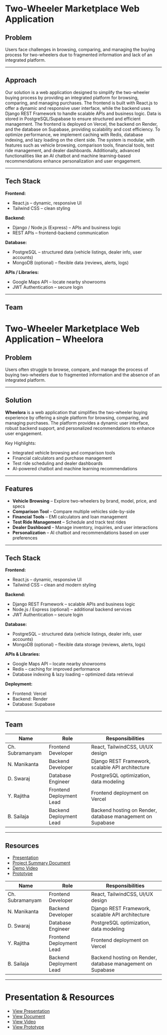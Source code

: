 # Two-Wheeler Marketplace Web Application

## Problem
Users face challenges in browsing, comparing, and managing the buying process for two-wheelers due to fragmented information and lack of an integrated platform.

---


## Approach
Our solution is a web application designed to simplify the two-wheeler buying process by providing an integrated platform for browsing, comparing, and managing purchases. The frontend is built with React.js to offer a dynamic and responsive user interface, while the backend uses Django REST Framework to handle scalable APIs and business logic. Data is stored in PostgreSQL/Supabase to ensure structured and efficient management. The frontend is deployed on Vercel, the backend on Render, and the database on Supabase, providing scalability and cost efficiency. To optimize performance, we implement caching with Redis, database indexing, and lazy loading on the client side. The system is modular, with features such as vehicle browsing, comparison tools, financial tools, test ride management, and dealer dashboards. Additionally, advanced functionalities like an AI chatbot and machine learning-based recommendations enhance personalization and user engagement.

---

## Tech Stack

**Frontend:**  
- React.js – dynamic, responsive UI  
- Tailwind CSS – clean styling  

**Backend:**  
- Django / Node.js (Express) – APIs and business logic  
- REST APIs – frontend-backend communication  

**Database:**  
- PostgreSQL – structured data (vehicle listings, dealer info, user accounts)  
- MongoDB (optional) – flexible data (reviews, alerts, logs)  

**APIs / Libraries:**  
- Google Maps API – locate nearby showrooms  
- JWT Authentication – secure login  

---

## Team
# Two-Wheeler Marketplace Web Application – **Wheelora**

## Problem

Users often struggle to browse, compare, and manage the process of buying two-wheelers due to fragmented information and the absence of an integrated platform.

---

## Solution

**Wheelora** is a web application that simplifies the two-wheeler buying experience by offering a single platform for browsing, comparing, and managing purchases. The platform provides a dynamic user interface, robust backend support, and personalized recommendations to enhance user engagement.

Key Highlights:

* Integrated vehicle browsing and comparison tools
* Financial calculators and purchase management
* Test ride scheduling and dealer dashboards
* AI-powered chatbot and machine learning recommendations

---

## Features

* **Vehicle Browsing** – Explore two-wheelers by brand, model, price, and specs
* **Comparison Tool** – Compare multiple vehicles side-by-side
* **Financial Tools** – EMI calculators and loan management
* **Test Ride Management** – Schedule and track test rides
* **Dealer Dashboard** – Manage inventory, inquiries, and user interactions
* **Personalization** – AI chatbot and recommendations based on user preferences

---

## Tech Stack

**Frontend:**

* React.js – dynamic, responsive UI
* Tailwind CSS – clean and modern styling

**Backend:**

* Django REST Framework – scalable APIs and business logic
* Node.js / Express (optional) – additional backend services
* JWT Authentication – secure login

**Database:**

* PostgreSQL – structured data (vehicle listings, dealer info, user accounts)
* MongoDB (optional) – flexible data storage (reviews, alerts, logs)

**APIs & Libraries:**

* Google Maps API – locate nearby showrooms
* Redis – caching for improved performance
* Database indexing & lazy loading – optimized data retrieval

**Deployment:**

* Frontend: Vercel
* Backend: Render
* Database: Supabase

---

## Team

| Name            | Role                     | Responsibilities                                           |
| --------------- | ------------------------ | ---------------------------------------------------------- |
| Ch. Subramanyam | Frontend Developer       | React, TailwindCSS, UI/UX design                           |
| N. Manikanta    | Backend Developer        | Django REST Framework, scalable API architecture           |
| D. Swaraj       | Database Engineer        | PostgreSQL optimization, data modeling                     |
| Y. Rajitha      | Frontend Deployment Lead | Frontend deployment on Vercel                              |
| B. Sailaja      | Backend Deployment Lead  | Backend hosting on Render, database management on Supabase |

---

## Resources

* [Presentation](https://github.com/subramanyamchoda/qisicons/blob/main/Our%20Smart%20SolutionWheelora.pdf)
* [Project Summary Document](https://github.com/subramanyamchoda/qisicons/blob/main/Project_Summary%28qiscons%29%5B1%5D%5B1%5D.pdf)
* [Demo Video](https://drive.google.com/file/d/1xOGWWnWr9cIrl2kug9iR_iIH0Qt638R_/view?usp=drivesdk)
* [Prototype](https://drive.google.com/file/d/yourfile/view)

| Name | Role | Responsibilities |
|------|------|-----------------|
| Ch. Subramanyam | Frontend Developer | React, TailwindCSS, UI/UX design |
| N. Manikanta | Backend Developer | Django REST Framework, scalable API architecture |
| D. Swaraj | Database Engineer | PostgreSQL optimization, data modeling |
| Y. Rajitha | Frontend Deployment Lead | Frontend deployment on Vercel |
| B. Sailaja | Backend Deployment Lead | Backend hosting on Render, database management on Supabase |

---

# Presentation & Resources

- [View Presentation](https://github.com/subramanyamchoda/qisicons/blob/main/Our%20Smart%20SolutionWheelora.pdf)
- [View Document](https://github.com/subramanyamchoda/qisicons/blob/main/Project_Summary(qiscons)%5B1%5D%5B1%5D.pdf)
- [View Video](https://drive.google.com/file/d/1xOGWWnWr9cIrl2kug9iR_iIH0Qt638R_/view?usp=drivesdk)
- [View Prototype](https://drive.google.com/file/d/yourfile/view)



